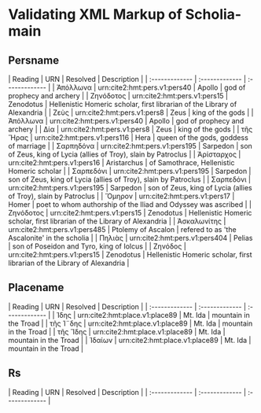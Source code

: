 # Validating XML Markup of Scholia-main


## Persname 

| Reading | URN | Resolved | Description |
| :------------- | :------------- | :------------- |
| Ἀπόλλωνα | urn:cite2:hmt:pers.v1:pers40 | Apollo | god of prophecy and archery | 
| Ζηνόδοτος | urn:cite2:hmt:pers.v1:pers15 | Zenodotus | Hellenistic Homeric scholar, first librarian of the Library of Alexandria | 
| Ζεὺς | urn:cite2:hmt:pers.v1:pers8 | Zeus | king of the gods | 
| Ἀπόλλωνα | urn:cite2:hmt:pers.v1:pers40 | Apollo | god of prophecy and archery | 
| Δία | urn:cite2:hmt:pers.v1:pers8 | Zeus | king of the gods | 
| τῆς Ἥρας | urn:cite2:hmt:pers.v1:pers116 | Hera | queen of the gods, goddess of marriage | 
| Σαρπηδόνα | urn:cite2:hmt:pers.v1:pers195 | Sarpedon | son of Zeus, king of Lycia (allies of Troy), slain by Patroclus | 
| Ἀρίσταρχος | urn:cite2:hmt:pers.v1:pers16 | Aristarchus | of Samothrace, Hellenistic Homeric scholar | 
| Σαρπεδόνι | urn:cite2:hmt:pers.v1:pers195 | Sarpedon | son of Zeus, king of Lycia (allies of Troy), slain by Patroclus | 
| Σαρπεδόνι | urn:cite2:hmt:pers.v1:pers195 | Sarpedon | son of Zeus, king of Lycia (allies of Troy), slain by Patroclus | 
| Ὅμηρον | urn:cite2:hmt:pers.v1:pers17 | Homer | poet to whom authorship of the Iliad and Odyssey was ascribed | 
| Ζηνόδοτος | urn:cite2:hmt:pers.v1:pers15 | Zenodotus | Hellenistic Homeric scholar, first librarian of the Library of Alexandria | 
| Ἀσκαλωνίτης | urn:cite2:hmt:pers.v1:pers485 | Ptolemy of Ascalon | refered to as 'the Ascalonite' in the scholia | 
| Πηλιὰς | urn:cite2:hmt:pers.v1:pers404 | Pelias | son of Poseidon and Tyro, king of Iolcus | 
| Ζηνόδος | urn:cite2:hmt:pers.v1:pers15 | Zenodotus | Hellenistic Homeric scholar, first librarian of the Library of Alexandria | 

## Placename 

| Reading | URN | Resolved | Description |
| :------------- | :------------- | :------------- |
| Ίδης | urn:cite2:hmt:place.v1:place89 | Mt. Ida | mountain in the Troad | 
| τῆς Ί¨δης | urn:cite2:hmt:place.v1:place89 | Mt. Ida | mountain in the Troad | 
| τῆς Ἴδης | urn:cite2:hmt:place.v1:place89 | Mt. Ida | mountain in the Troad | 
| Ἰδαίων | urn:cite2:hmt:place.v1:place89 | Mt. Ida | mountain in the Troad | 

## Rs 

| Reading | URN | Resolved | Description |
| :------------- | :------------- | :------------- |
